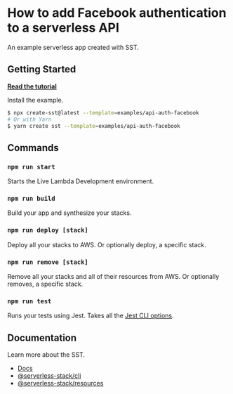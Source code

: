# How to add Facebook authentication to a serverless API

An example serverless app created with SST.

## Getting Started

[**Read the tutorial**](https://sst.dev/examples/how-to-add-facebook-authentication-to-a-serverless-api.html)

Install the example.

```bash
$ npx create-sst@latest --template=examples/api-auth-facebook
# Or with Yarn
$ yarn create sst --template=examples/api-auth-facebook
```

## Commands

### `npm run start`

Starts the Live Lambda Development environment.

### `npm run build`

Build your app and synthesize your stacks.

### `npm run deploy [stack]`

Deploy all your stacks to AWS. Or optionally deploy, a specific stack.

### `npm run remove [stack]`

Remove all your stacks and all of their resources from AWS. Or optionally removes, a specific stack.

### `npm run test`

Runs your tests using Jest. Takes all the [Jest CLI options](https://jestjs.io/docs/en/cli).

## Documentation

Learn more about the SST.

- [Docs](https://docs.sst.dev/)
- [@serverless-stack/cli](https://docs.sst.dev/packages/cli)
- [@serverless-stack/resources](https://docs.sst.dev/packages/resources)
